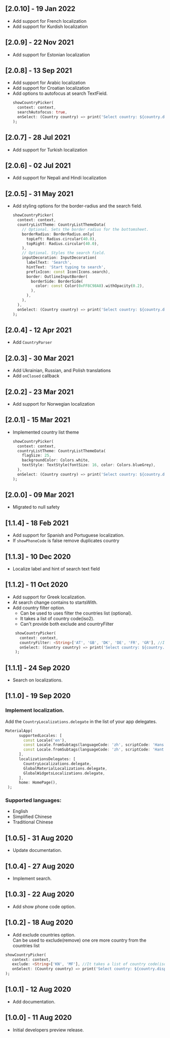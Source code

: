 ## [2.0.10] - 19 Jan 2022
  * Add support for French localization
  * Add support for Kurdish localization

## [2.0.9] - 22 Nov 2021 
  * Add support for Estonian localization 
    
## [2.0.8] - 13 Sep 2021 
  * Add support for Arabic localization 
  * Add support for Croatian localization
  * Add options to autofocus at search TextField.
    ```Dart
    showCountryPicker(
      context: context,
      searchAutofocus: true,
      onSelect: (Country country) => print('Select country: ${country.displayName}'),
    );
    ```

## [2.0.7] - 28 Jul 2021 
  * Add support for Turkish localization 

## [2.0.6] - 02 Jul 2021 
  * Add support for Nepali and Hindi localization 

## [2.0.5] - 31 May 2021 
  * Add styling options for the border-radius and the search field.
    ```Dart
    showCountryPicker(
      context: context,
      countryListTheme: CountryListThemeData(
        // Optional. Sets the border radius for the bottomsheet.
        borderRadius: BorderRadius.only(
          topLeft: Radius.circular(40.0),
          topRight: Radius.circular(40.0),
        ),
        // Optional. Styles the search field.
        inputDecoration: InputDecoration(
          labelText: 'Search',
          hintText: 'Start typing to search',
          prefixIcon: const Icon(Icons.search),
          border: OutlineInputBorder(
            borderSide: BorderSide(
              color: const Color(0xFF8C98A8).withOpacity(0.2),
            ),
          ),
        ),
      ),
      onSelect: (Country country) => print('Select country: ${country.displayName}'),
    );
    ```

## [2.0.4] - 12 Apr 2021 
  * Add `CountryParser`

## [2.0.3] - 30 Mar 2021 
  * Add Ukrainian, Russian, and Polish translations
  * Add `onClosed` callback

## [2.0.2] - 23 Mar 2021 
  * Add support for Norwegian localization 

## [2.0.1] - 15 Mar 2021 
  * Implemented country list theme
    ```Dart
    showCountryPicker(
      context: context,
      countryListTheme: CountryListThemeData(
        flagSize: 25,
        backgroundColor: Colors.white,
        textStyle: TextStyle(fontSize: 16, color: Colors.blueGrey),
      ),
      onSelect: (Country country) => print('Select country: ${country.displayName}'),
    );
    ```
## [2.0.0] - 09 Mar 2021 
  * Migrated to null safety

## [1.1.4] - 18 Feb 2021
  * Add support for Spanish and Portuguese localization.
  * If `showPhoneCode` is false remove duplicates country 

## [1.1.3] - 10 Dec 2020

  * Localize label and hint of search text field

## [1.1.2] - 11 Oct 2020
  * Add support for Greek localization.
  * At search change contains to startsWith.
  * Add country filter option.
    - Can be used to uses filter the countries list (optional).
    - It takes a list of country code(iso2).
    - Can't provide both exclude and countryFilter
    ```Dart
     showCountryPicker(
       context: context,
       countryFilter: <String>['AT', 'GB', 'DK', 'DE', 'FR', 'GR'], //It takes a list of country code(iso2).
       onSelect: (Country country) => print('Select country: ${country.displayName}'),
     );
    ```

## [1.1.1] - 24 Sep 2020

* Search on localizations.

## [1.1.0] - 19 Sep 2020

### Implement localization. 
Add the `CountryLocalizations.delegate` in the list of your app delegates.
```Dart
MaterialApp(
      supportedLocales: [
        const Locale('en'),
        const Locale.fromSubtags(languageCode: 'zh', scriptCode: 'Hans'), // Generic Simplified Chinese 'zh_Hans'
        const Locale.fromSubtags(languageCode: 'zh', scriptCode: 'Hant'), // Generic traditional Chinese 'zh_Hant'
      ],
      localizationsDelegates: [
        CountryLocalizations.delegate,
        GlobalMaterialLocalizations.delegate,
        GlobalWidgetsLocalizations.delegate,
      ],
      home: HomePage(),
 );
```
### Supported languages:
* English
* Simplified Chinese
* Traditional Chinese

## [1.0.5] - 31 Aug 2020

* Update documentation.

## [1.0.4] - 27 Aug 2020

* Implement search.

## [1.0.3] - 22 Aug 2020

* Add show phone code option.

## [1.0.2] - 18 Aug 2020

* Add exclude countries option.  
Can be used to exclude(remove) one ore more country from the countries list
```Dart
showCountryPicker(
   context: context,
   exclude: <String>['KN', 'MF'], //It takes a list of country code(iso2).
   onSelect: (Country country) => print('Select country: ${country.displayName}'),
);
```

## [1.0.1] - 12 Aug 2020

* Add documentation.

## [1.0.0] - 11 Aug 2020

* Initial developers preview release.
